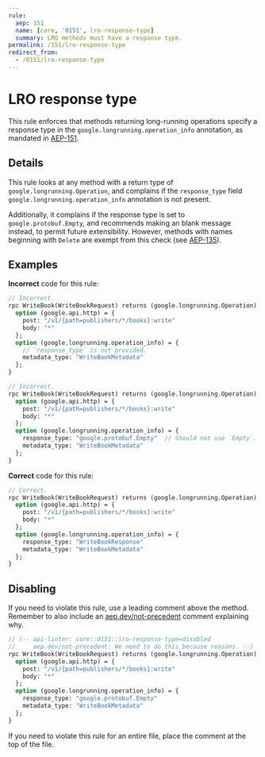 ```yaml
---
rule:
  aep: 151
  name: [core, '0151', lro-response-type]
  summary: LRO methods must have a response type.
permalink: /151/lro-response-type
redirect_from:
  - /0151/lro-response-type
---
```


# LRO response type

This rule enforces that methods returning long-running operations specify a
response type in the `google.longrunning.operation_info` annotation, as
mandated in [AEP-151][].

## Details

This rule looks at any method with a return type of
`google.longrunning.Operation`, and complains if the `response_type` field
`google.longrunning.operation_info` annotation is not present.

Additionally, it complains if the response type is set to
`google.protobuf.Empty`, and recommends making an blank message instead, to
permit future extensibility. However, methods with names beginning with
`Delete` are exempt from this check (see [AEP-135][]).

## Examples

**Incorrect** code for this rule:

```proto
// Incorrect.
rpc WriteBook(WriteBookRequest) returns (google.longrunning.Operation) {
  option (google.api.http) = {
    post: "/v1/{path=publishers/*/books}:write"
    body: "*"
  };
  option (google.longrunning.operation_info) = {
    // `response_type` is not provided.
    metadata_type: "WriteBookMetadata"
  };
}
```

```proto
// Incorrect.
rpc WriteBook(WriteBookRequest) returns (google.longrunning.Operation) {
  option (google.api.http) = {
    post: "/v1/{path=publishers/*/books}:write"
    body: "*"
  };
  option (google.longrunning.operation_info) = {
    response_type: "google.protobuf.Empty"  // Should not use `Empty`.
    metadata_type: "WriteBookMetadata"
  };
}
```

**Correct** code for this rule:

```proto
// Correct.
rpc WriteBook(WriteBookRequest) returns (google.longrunning.Operation) {
  option (google.api.http) = {
    post: "/v1/{path=publishers/*/books}:write"
    body: "*"
  };
  option (google.longrunning.operation_info) = {
    response_type: "WriteBookResponse"
    metadata_type: "WriteBookMetadata"
  };
}
```

## Disabling

If you need to violate this rule, use a leading comment above the method.
Remember to also include an [aep.dev/not-precedent][] comment explaining why.

```proto
// (-- api-linter: core::0151::lro-response-type=disabled
//     aep.dev/not-precedent: We need to do this because reasons. --)
rpc WriteBook(WriteBookRequest) returns (google.longrunning.Operation) {
  option (google.api.http) = {
    post: "/v1/{path=publishers/*/books}:write"
    body: "*"
  };
  option (google.longrunning.operation_info) = {
    response_type: "google.protobuf.Empty"
    metadata_type: "WriteBookMetadata"
  };
}
```

If you need to violate this rule for an entire file, place the comment at the
top of the file.

[aep-135]: https://aep.dev/135
[aep-151]: https://aep.dev/151
[aep.dev/not-precedent]: https://aep.dev/not-precedent
